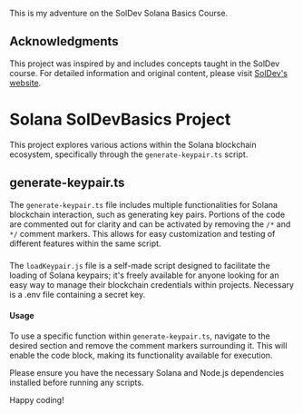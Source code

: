 This is my adventure on the SolDev Solana Basics Course.

## Acknowledgments
This project was inspired by and includes concepts taught in the SolDev course. For detailed information and original content, please visit [SolDev's website](https://www.soldev.app/).

# Solana SolDevBasics Project

This project explores various actions within the Solana blockchain ecosystem, specifically through the `generate-keypair.ts` script. 

## generate-keypair.ts
The `generate-keypair.ts` file includes multiple functionalities for Solana blockchain interaction, such as generating key pairs. Portions of the code are commented out for clarity and can be activated by removing the `/*` and `*/` comment markers. This allows for easy customization and testing of different features within the same script.

###
The `loadKeypair.js` file is a self-made script designed to facilitate the loading of Solana keypairs; it's freely available for anyone looking for an easy way to manage their blockchain credentials within projects. Necessary is a .env file containing a secret key.

#### Usage
To use a specific function within `generate-keypair.ts`, navigate to the desired section and remove the comment markers surrounding it. This will enable the code block, making its functionality available for execution.

Please ensure you have the necessary Solana and Node.js dependencies installed before running any scripts.

Happy coding!
